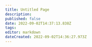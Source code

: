 ```yaml
---
title: Untitled Page
description: 
published: false
date: 2022-09-02T14:37:13.838Z
tags: 
editor: markdown
dateCreated: 2022-09-02T14:36:27.973Z
---
```


</div>